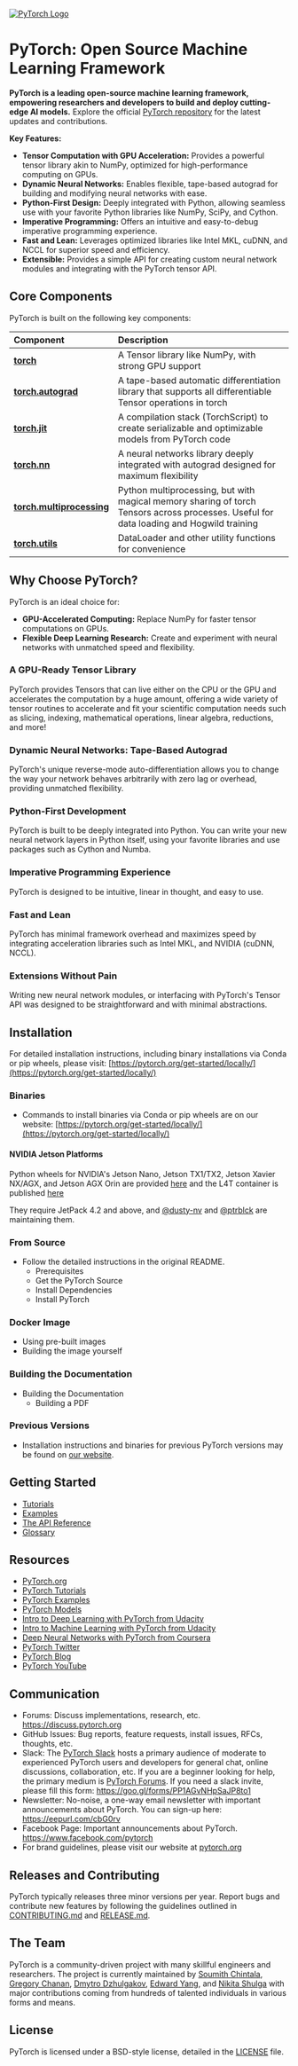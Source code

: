 [![PyTorch Logo](https://github.com/pytorch/pytorch/raw/main/docs/source/_static/img/pytorch-logo-dark.png)](https://github.com/pytorch/pytorch)

# PyTorch: Open Source Machine Learning Framework

**PyTorch is a leading open-source machine learning framework, empowering researchers and developers to build and deploy cutting-edge AI models.** Explore the official [PyTorch repository](https://github.com/pytorch/pytorch) for the latest updates and contributions.

**Key Features:**

*   **Tensor Computation with GPU Acceleration:** Provides a powerful tensor library akin to NumPy, optimized for high-performance computing on GPUs.
*   **Dynamic Neural Networks:** Enables flexible, tape-based autograd for building and modifying neural networks with ease.
*   **Python-First Design:** Deeply integrated with Python, allowing seamless use with your favorite Python libraries like NumPy, SciPy, and Cython.
*   **Imperative Programming:** Offers an intuitive and easy-to-debug imperative programming experience.
*   **Fast and Lean:** Leverages optimized libraries like Intel MKL, cuDNN, and NCCL for superior speed and efficiency.
*   **Extensible:** Provides a simple API for creating custom neural network modules and integrating with the PyTorch tensor API.

## Core Components

PyTorch is built on the following key components:

| Component                     | Description                                                                                                               |
| :---------------------------- | :------------------------------------------------------------------------------------------------------------------------ |
| [**torch**](https://pytorch.org/docs/stable/torch.html)        | A Tensor library like NumPy, with strong GPU support                                                                    |
| [**torch.autograd**](https://pytorch.org/docs/stable/autograd.html) | A tape-based automatic differentiation library that supports all differentiable Tensor operations in torch                                                              |
| [**torch.jit**](https://pytorch.org/docs/stable/jit.html)         | A compilation stack (TorchScript) to create serializable and optimizable models from PyTorch code                                                                      |
| [**torch.nn**](https://pytorch.org/docs/stable/nn.html)          | A neural networks library deeply integrated with autograd designed for maximum flexibility                                                                   |
| [**torch.multiprocessing**](https://pytorch.org/docs/stable/multiprocessing.html) | Python multiprocessing, but with magical memory sharing of torch Tensors across processes. Useful for data loading and Hogwild training                                                                       |
| [**torch.utils**](https://pytorch.org/docs/stable/data.html)       | DataLoader and other utility functions for convenience                                                                                  |

## Why Choose PyTorch?

PyTorch is an ideal choice for:

*   **GPU-Accelerated Computing:** Replace NumPy for faster tensor computations on GPUs.
*   **Flexible Deep Learning Research:** Create and experiment with neural networks with unmatched speed and flexibility.

### A GPU-Ready Tensor Library

PyTorch provides Tensors that can live either on the CPU or the GPU and accelerates the computation by a huge amount, offering a wide variety of tensor routines to accelerate and fit your scientific computation needs such as slicing, indexing, mathematical operations, linear algebra, reductions, and more!

### Dynamic Neural Networks: Tape-Based Autograd

PyTorch's unique reverse-mode auto-differentiation allows you to change the way your network behaves arbitrarily with zero lag or overhead, providing unmatched flexibility.

### Python-First Development

PyTorch is built to be deeply integrated into Python. You can write your new neural network layers in Python itself, using your favorite libraries and use packages such as Cython and Numba.

### Imperative Programming Experience

PyTorch is designed to be intuitive, linear in thought, and easy to use.

### Fast and Lean

PyTorch has minimal framework overhead and maximizes speed by integrating acceleration libraries such as Intel MKL, and NVIDIA (cuDNN, NCCL).

### Extensions Without Pain

Writing new neural network modules, or interfacing with PyTorch's Tensor API was designed to be straightforward
and with minimal abstractions.

## Installation

For detailed installation instructions, including binary installations via Conda or pip wheels, please visit: [https://pytorch.org/get-started/locally/](https://pytorch.org/get-started/locally/)

### Binaries

*   Commands to install binaries via Conda or pip wheels are on our website: [https://pytorch.org/get-started/locally/](https://pytorch.org/get-started/locally/)

#### NVIDIA Jetson Platforms

Python wheels for NVIDIA's Jetson Nano, Jetson TX1/TX2, Jetson Xavier NX/AGX, and Jetson AGX Orin are provided [here](https://forums.developer.nvidia.com/t/pytorch-for-jetson-version-1-10-now-available/72048) and the L4T container is published [here](https://catalog.ngc.nvidia.com/orgs/nvidia/containers/l4t-pytorch)

They require JetPack 4.2 and above, and [@dusty-nv](https://github.com/dusty-nv) and [@ptrblck](https://github.com/ptrblck) are maintaining them.

### From Source

*   Follow the detailed instructions in the original README.
    *   Prerequisites
    *   Get the PyTorch Source
    *   Install Dependencies
    *   Install PyTorch

### Docker Image

*   Using pre-built images
*   Building the image yourself

### Building the Documentation

*   Building the Documentation
    *   Building a PDF

### Previous Versions

*   Installation instructions and binaries for previous PyTorch versions may be found
    on [our website](https://pytorch.org/get-started/previous-versions).

## Getting Started

*   [Tutorials](https://pytorch.org/tutorials/)
*   [Examples](https://github.com/pytorch/examples)
*   [The API Reference](https://pytorch.org/docs/)
*   [Glossary](https://github.com/pytorch/pytorch/blob/main/GLOSSARY.md)

## Resources

*   [PyTorch.org](https://pytorch.org/)
*   [PyTorch Tutorials](https://pytorch.org/tutorials/)
*   [PyTorch Examples](https://github.com/pytorch/examples)
*   [PyTorch Models](https://pytorch.org/hub/)
*   [Intro to Deep Learning with PyTorch from Udacity](https://www.udacity.com/course/deep-learning-pytorch--ud188)
*   [Intro to Machine Learning with PyTorch from Udacity](https://www.udacity.com/course/intro-to-machine-learning-nanodegree--nd229)
*   [Deep Neural Networks with PyTorch from Coursera](https://www.coursera.org/learn/deep-neural-networks-with-pytorch)
*   [PyTorch Twitter](https://twitter.com/PyTorch)
*   [PyTorch Blog](https://pytorch.org/blog/)
*   [PyTorch YouTube](https://www.youtube.com/channel/UCWXI5YeOsh03QvJ59PMaXFw)

## Communication

*   Forums: Discuss implementations, research, etc. https://discuss.pytorch.org
*   GitHub Issues: Bug reports, feature requests, install issues, RFCs, thoughts, etc.
*   Slack: The [PyTorch Slack](https://pytorch.slack.com/) hosts a primary audience of moderate to experienced PyTorch users and developers for general chat, online discussions, collaboration, etc. If you are a beginner looking for help, the primary medium is [PyTorch Forums](https://discuss.pytorch.org). If you need a slack invite, please fill this form: https://goo.gl/forms/PP1AGvNHpSaJP8to1
*   Newsletter: No-noise, a one-way email newsletter with important announcements about PyTorch. You can sign-up here: https://eepurl.com/cbG0rv
*   Facebook Page: Important announcements about PyTorch. https://www.facebook.com/pytorch
*   For brand guidelines, please visit our website at [pytorch.org](https://pytorch.org/)

## Releases and Contributing

PyTorch typically releases three minor versions per year. Report bugs and contribute new features by following the guidelines outlined in [CONTRIBUTING.md](CONTRIBUTING.md) and [RELEASE.md](RELEASE.md).

## The Team

PyTorch is a community-driven project with many skillful engineers and researchers. The project is currently maintained by [Soumith Chintala](http://soumith.ch), [Gregory Chanan](https://github.com/gchanan), [Dmytro Dzhulgakov](https://github.com/dzhulgakov), [Edward Yang](https://github.com/ezyang), and [Nikita Shulga](https://github.com/malfet) with major contributions coming from hundreds of talented individuals in various forms and means.

## License

PyTorch is licensed under a BSD-style license, detailed in the [LICENSE](LICENSE) file.